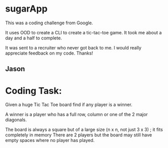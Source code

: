 # sugarApp

This was a coding challenge from Google. 

It uses OOD to create a CLI to create a tic-tac-toe game. 
It took me about a day and a half to complete.

It was sent to a recruiter who never got back to me. 
I would really appreciate feedback on my code. Thanks!

Jason
---------------------------------------

# Coding Task:

Given a huge Tic Tac Toe board find if any player is a winner. 

A winner is a player who has a full row, column or one of the 2 major diagonals. 

The board is always a square but of a large size (n x n, not just  3 x 3) ; it fits completely in memory
There are 2 players but the board may still have empty spaces where no player has played.


